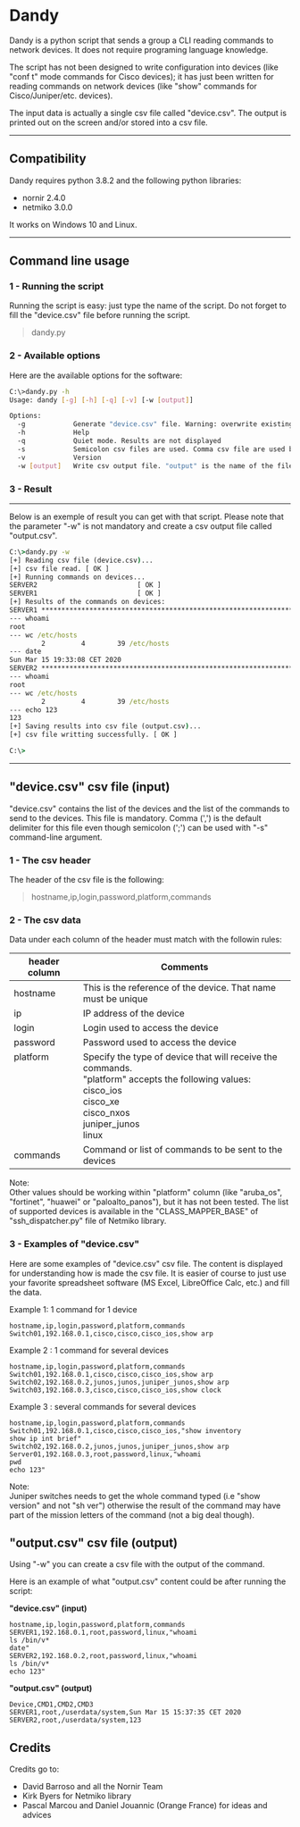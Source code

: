 # Dandy

Dandy is a python script that sends a group a CLI reading commands to network devices. It does not require programing language knowledge.

The script has not been designed to write configuration into devices (like "conf t" mode commands for Cisco devices); it has just been written for reading commands on network devices (like "show" commands for Cisco/Juniper/etc. devices).

The input data is actually a single csv file called "device.csv". The output is printed out on the screen and/or stored into a csv file.

---

## Compatibility

Dandy requires python 3.8.2 and the following python libraries:
- nornir 2.4.0 
- netmiko 3.0.0

It works on Windows 10 and Linux.

---

## Command line usage

### 1 - Running the script

Running the script is easy: just type the name of the script. Do not forget to fill the "device.csv" file before running the script.

>dandy.py

### 2 - Available options

Here are the available options for the software:
``` bash
C:\>dandy.py -h
Usage: dandy [-g] [-h] [-q] [-v] [-w [output]]

Options:
  -g            Generate "device.csv" file. Warning: overwrite existing file
  -h            Help
  -q            Quiet mode. Results are not displayed
  -s            Semicolon csv files are used. Comma csv file are used by default
  -v            Version
  -w [output]   Write csv output file. "output" is the name of the file and is optional. Default filename: "output.csv"
```

### 3 - Result

---

Below is an exemple of result you can get with that script. Please note that the parameter "-w" is not mandatory and create a csv output file called "output.csv".

``` bat
C:\>dandy.py -w
[+] Reading csv file (device.csv)...
[+] csv file read. [ OK ]
[+] Running commands on devices...
SERVER2                         [ OK ]
SERVER1                         [ OK ]
[+] Results of the commands on devices:
SERVER1 ************************************************************************
--- whoami
root
--- wc /etc/hosts
        2         4        39 /etc/hosts
--- date
Sun Mar 15 19:33:08 CET 2020
SERVER2 ************************************************************************
--- whoami
root
--- wc /etc/hosts
        2         4        39 /etc/hosts
--- echo 123
123
[+] Saving results into csv file (output.csv)...
[+] csv file writting successfully. [ OK ]

C:\>
```

---

## "device.csv" csv file (input)

"device.csv" contains the list of the devices and the list of the commands to send to the devices. This file is mandatory. Comma (',') is the default delimiter for this file even though semicolon (';') can be used with "-s" command-line argument.

### 1 - The csv header

The header of the csv file is the following:

> hostname,ip,login,password,platform,commands

### 2 - The csv data

Data under each column of the header must match with the followin rules:

| header column  | Comments |
| -------------- | -------- |
| hostname       | This is the reference of the device. That name must be unique |
| ip             | IP address of the device |
| login          | Login used to access the device |
| password       | Password used to access the device |
| platform<BR><BR><BR><BR><BR><BR><BR><BR>| Specify the type of device that will receive the commands.<BR>"platform" accepts the following values:<BR>cisco_ios<BR>cisco_xe<BR>cisco_nxos<BR>juniper_junos<BR>linux |
| commands       | Command or list of commands to be sent to the devices |

Note:<BR>Other values should be working within "platform" column (like "aruba_os", "fortinet", "huawei" or "paloalto_panos"), but it has not been tested. The list of supported devices is available in the "CLASS_MAPPER_BASE" of "ssh_dispatcher.py" file of Netmiko library.


### 3 - Examples of "device.csv"

Here are some examples of "device.csv" csv file. The content is displayed for understanding how is made the csv file. It is easier of course to just use your favorite spreadsheet software (MS Excel, LibreOffice Calc, etc.) and fill the data.

Example 1: 1 command for 1 device
``` csv
hostname,ip,login,password,platform,commands
Switch01,192.168.0.1,cisco,cisco,cisco_ios,show arp
```
Example 2 : 1 command for several devices
``` csv
hostname,ip,login,password,platform,commands
Switch01,192.168.0.1,cisco,cisco,cisco_ios,show arp
Switch02,192.168.0.2,junos,junos,juniper_junos,show arp
Switch03,192.168.0.3,cisco,cisco,cisco_ios,show clock
```

Example 3 : several commands for several devices
``` csv
hostname,ip,login,password,platform,commands
Switch01,192.168.0.1,cisco,cisco,cisco_ios,"show inventory
show ip int brief"
Switch02,192.168.0.2,junos,junos,juniper_junos,show arp
Server01,192.168.0.3,root,password,linux,"whoami
pwd
echo 123"
```

Note:<BR>Juniper switches needs to get the whole command typed (i.e "show version" and not "sh ver") otherwise the result of the command may have part of the mission letters of the command (not a big deal though).


## "output.csv" csv file (output)

Using "-w" you can create a csv file with the output of the command.

Here is an example of what "output.csv" content could be after running the script:

**"device.csv" (input)**
```
hostname,ip,login,password,platform,commands
SERVER1,192.168.0.1,root,password,linux,"whoami
ls /bin/v*
date"
SERVER2,192.168.0.2,root,password,linux,"whoami
ls /bin/v*
echo 123"

```

**"output.csv" (output)**
```
Device,CMD1,CMD2,CMD3
SERVER1,root,/userdata/system,Sun Mar 15 15:37:35 CET 2020
SERVER2,root,/userdata/system,123
```



## Credits

Credits go to:
- David Barroso and all the Nornir Team
- Kirk Byers for Netmiko library
- Pascal Marcou and Daniel Jouannic (Orange France) for ideas and advices